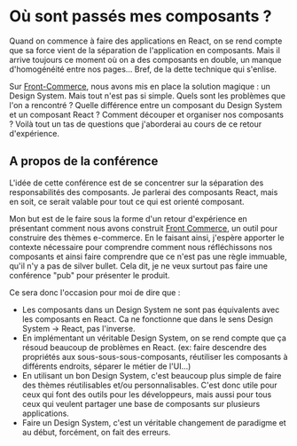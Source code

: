 # Où sont passés mes composants ?

Quand on commence à faire des applications en React, on se rend compte que sa force vient de la séparation de l'application en composants. Mais il arrive toujours ce moment où on a des composants en double, un manque d'homogénéité entre nos pages… Bref, de la dette technique qui s'enlise.

Sur [Front-Commerce](https://developers.front-commerce.com/), nous avons mis en place la solution magique : un Design System. Mais tout n'est pas si simple. Quels sont les problèmes que l'on a rencontré ? Quelle différence entre un composant du Design System et un composant React ? Comment découper et organiser nos composants ? Voilà tout un tas de questions que j'aborderai au cours de ce retour d'expérience.

## A propos de la conférence

L'idée de cette conférence est de se concentrer sur la séparation des responsabilités des composants. Je parlerai des composants React, mais en soit, ce serait valable pour tout ce qui est orienté composant.

Mon but est de le faire sous la forme d'un retour d'expérience en présentant comment nous avons construit [Front Commerce](https://developers.front-commerce.com/), un outil pour construire des thèmes e-commerce. En le faisant ainsi, j'espère apporter le contexte nécessaire pour comprendre comment nous réfléchissons nos composants et ainsi faire comprendre que ce n'est pas une règle immuable, qu'il n'y a pas de silver bullet. Cela dit, je ne veux surtout pas faire une conférence "pub" pour présenter le produit.

Ce sera donc l'occasion pour moi de dire que&nbsp;:

- Les composants dans un Design System ne sont pas équivalents avec les composants en React. Ca ne fonctionne que dans le sens Design System -> React, pas l'inverse.
- En implémentant un véritable Design System, on se rend compte que ça résoud beaucoup de problèmes en React. (ex: faire descendre des propriétés aux sous-sous-sous-composants, réutiliser les composants à différents endroits, séparer le métier de l'UI…)
- En utilisant un bon Design System, c'est beaucoup plus simple de faire des thèmes réutilisables et/ou personnalisables. C'est donc utile pour ceux qui font des outils pour les développeurs, mais aussi pour tous ceux qui veulent partager une base de composants sur plusieurs applications.
- Faire un Design System, c'est un véritable changement de paradigme et au début, forcément, on fait des erreurs.
